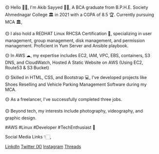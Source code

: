  🟡 Hello 👋🏻, I'm Akib Sayyed 👦🏻, A BCA graduate from B.P.H.E. Society Ahmednagar College 🏛 in 2021 with a CGPA of 8.5 🏆. 
 Currently pursuing MCA 🏛, 
 
🟡 I also hold a REDHAT Linux RHCSA Certification 🐧, specializing in user management, group management, disk management, and permission management. Proficient in Yum Server and Ansible playbook.

🟡 In AWS ☁, my expertise includes EC2, IAM, VPC, EBS, containers, S3 DNS, and CloudWatch, Hosted A Static Website on AWS (Using EC2, Route53 & S3 Bucket)

🟡 Skilled in HTML, CSS, and Bootstrap 💻, I've developed projects like Shoes Reselling and Vehicle Parking Management Software during my MCA.

🟡 As a freelancer, I've successfully completed three jobs. 

🟡 Beyond tech, my interests include photography, videography, and graphic design. 

 #AWS #Linux #Developer #TechEnthusiast 🚀

 Social Media Links 👇🏻,

 [LinkdIn](https://www.linkedin.com/in/akib-sayyed/)
 [Twitter (X)](https://twitter.com/SayyedAkib99)
 [Instagram](https://www.instagram.com/akibsayyed104/)
 [Threads](https://www.threads.net/@akibsayyed104)
